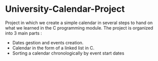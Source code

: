 # University-Calendar-Project

Project in which we create a simple calendar in several steps to hand on what we learned in the C programming module. The project is organized into 3 main parts : 
- Dates gestion and events creation.
- Calendar in the form of a linked list in C.
- Sorting a calendar chronologically by event start dates